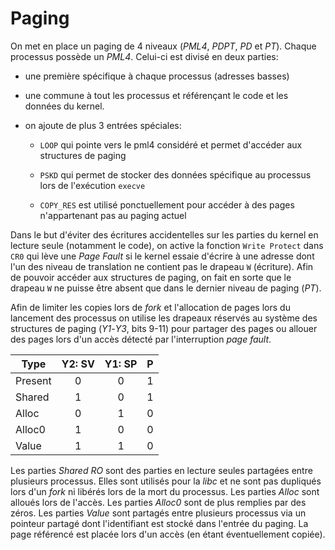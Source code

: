 # Paging

On met en place un paging de 4 niveaux (*PML4*, *PDPT*, *PD* et *PT*).
Chaque processus possède un *PML4*. Celui-ci est divisé en deux parties:

 - une première spécifique à chaque processus (adresses basses)

 - une commune à tout les processus et référençant le code et les données du kernel.

 - on ajoute de plus 3 entrées spéciales:
    
	- `LOOP` qui pointe vers le pml4 considéré et permet d'accéder aux structures de paging

	- `PSKD` qui permet de stocker des données spécifique au processus lors de l'exécution `execve`
	- `COPY_RES` est utilisé ponctuellement pour accéder à des pages n'appartenant pas au paging actuel

Dans le but d'éviter des écritures accidentelles sur les parties du kernel en lecture seule (notamment le code), on active la fonction `Write Protect` dans `CR0` qui lève une *Page Fault* si le kernel essaie d'écrire à une adresse dont l'un des niveau de translation ne contient pas le drapeau `W` (écriture).
Afin de pouvoir accéder aux structures de paging, on fait en sorte que le drapeau `W` ne puisse être absent que dans le dernier niveau de paging (*PT*).

Afin de limiter les copies lors de *fork* et l'allocation de pages lors du
lancement des processus on utilise les drapeaux réservés au système des
structures de paging (*Y1*-*Y3*, bits 9-11) pour partager des pages ou
allouer des pages lors d'un accès détecté par l'interruption *page fault*.

| Type    | Y2:  SV | Y1:  SP |    P    |
| ------- |:-------:|:-------:|:-------:|
| Present |    0    |    0    |    1    |
| Shared  |    1    |    0    |    1    |
| Alloc   |    0    |    1    |    0    |
| Alloc0  |    1    |    0    |    0    |
| Value   |    1    |    1    |    0    |

Les parties *Shared RO* sont des parties en lecture seules partagées entre
plusieurs processus.
Elles sont utilisés pour la *libc* et ne sont pas dupliqués lors d'un 
*fork* ni libérés lors de la mort du processus.
Les parties *Alloc* sont alloués lors de l'accès.
Les parties *Alloc0* sont de plus remplies par des zéros.
Les parties *Value* sont partagés entre plusieurs processus via un
pointeur partagé dont l'identifiant est stocké dans l'entrée du paging.
La page référencé est placée lors d'un accès (en étant éventuellement copiée).
